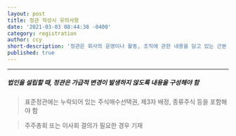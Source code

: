 ```yaml
---
layout: post
title: 정관 작성시 유의사항
date: '2021-03-03 08:44:38 -0400'
category: registration
author: ccy
short-description: '정관은 회사의 운영이나 활동, 조직에 관한 내용을 담고 있는 근본 규칙'
published: true
---
```


-----

##### **법인을 설립할 때, 정관은 가급적 변경이 발생하지 않도록 내용을 구성해야 함**

> 표준정관에는 누락되어 있는 주식매수선택권, 제3자 배정, 종류주식 등을 포함해야 함

> 주주총회 또는 이사회 결의가 필요한 경우 기재
